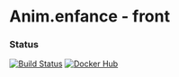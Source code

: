 # Anim.enfance - front

### Status
[![Build Status](https://travis-ci.org/michaelcoll/anim-enfance-front.svg?branch=master)](https://travis-ci.org/michaelcoll/anim-enfance-front)
[![Docker Hub](https://img.shields.io/badge/docker-ready-blue.svg)](https://hub.docker.com/r/michaelcoll/anim-enfance-front/)



